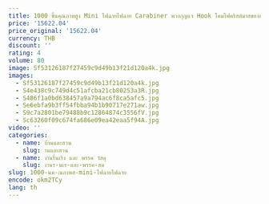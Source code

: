 ```yaml
---
title: 1000 ชิ้นคุณภาพสูง Mini ไฟฉายไฟฉาย Carabiner พวงกุญแจ Hook โคมไฟคริสต์มาสของขวัญ LED ni414
price: '15622.04'
price_original: '15622.04'
currency: THB
discount: ''
rating: 4
volume: 80
image: Sf53126187f27459c9d49b13f21d120a4k.jpg
images:
  - Sf53126187f27459c9d49b13f21d120a4k.jpg
  - S4e438c9c749d4c51afcba21cb80253a3R.jpg
  - S486f1a0bd638457a9a794ac6f8ca5afc5.jpg
  - Se6ebfa9b3ff54fbba94b1b90717e271aw.jpg
  - S9c7a2801be79488b9c12864874c3556fV.jpg
  - Sc63260f09c674fa686e09ea42eaa5f94A.jpg
video: ''
categories:
  - name: บ้านและสวน
    slug: านและสวน
  - name: งานรื่นเริง และ พรรค วัสดุ
    slug: งานร-นเร-และ-พรรค-สด
slug: 1000-นค-ณภาพส-mini-ไฟฉายไฟฉาย
encode: okm2TCy
lang: th
---
```

  